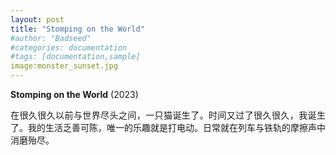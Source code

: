 ```yaml
---
layout: post
title: "Stomping on the World"
#author: "Badseed"
#categories: documentation
#tags: [documentation,sample]
image:monster_sunset.jpg
---
```

**Stomping on the World** (2023) 

<div align="justify">

在很久很久以前与世界尽头之间，一只猫诞生了。时间又过了很久很久，我诞生了。我的生活乏善可陈，唯一的乐趣就是打电动。日常就在列车与铁轨的摩擦声中消磨殆尽。

</div>